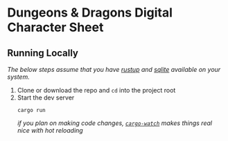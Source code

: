 # Dungeons & Dragons Digital Character Sheet


## Running Locally

_The below steps assume that you have [rustup](https://www.rust-lang.org/tools/install) and [sqlite](https://sqlite.org/index.html) available on your system._

1. Clone or download the repo and `cd` into the project root
2. Start the dev server
    ```
    cargo run
    ```
    _if you plan on making code changes, [`cargo-watch`](https://crates.io/crates/cargo-watch) makes things real nice with hot reloading_
